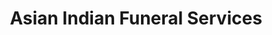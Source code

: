 ---
title: "Asian Indian Funeral Services"
url: /highland-park/asian-indian-funeral-services/
shop: funeral directors
---
